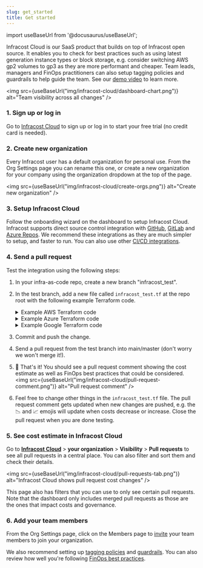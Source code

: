 ```yaml
---
slug: get_started
title: Get started
---
```


import useBaseUrl from '@docusaurus/useBaseUrl';

Infracost Cloud is our SaaS product that builds on top of Infracost open source. It enables you to check for best practices such as using latest generation instance types or block storage, e.g. consider switching AWS gp2 volumes to gp3 as they are more performant and cheaper. Team leads, managers and FinOps practitioners can also setup tagging policies and guardrails to help guide the team. See our [demo video](https://www.youtube.com/watch?v=BQeO137DDo8) to learn more.

<img src={useBaseUrl("img/infracost-cloud/dashboard-chart.png")} alt="Team visibility across all changes" />

### 1. Sign up or log in

Go to [Infracost Cloud](https://dashboard.infracost.io) to sign up or log in to start your free trial (no credit card is needed).

### 2. Create new organization

Every Infracost user has a default organization for personal use. From the Org Settings page you can rename this one, or create a new organization for your company using the organization dropdown at the top of the page.

<img src={useBaseUrl("img/infracost-cloud/create-orgs.png")} alt="Create new organization" />

### 3. Setup Infracost Cloud

Follow the onboarding wizard on the dashboard to setup Infracost Cloud. Infracost supports direct source control integration with [GitHub](/docs/integrations/github_app/), [GitLab](/docs/integrations/gitlab_app/) and [Azure Repos](/docs/integrations/azure_repos_app). We recommend these integrations as they are much simpler to setup, and faster to run. You can also use other [CI/CD integrations](/docs/integrations/cicd/).

### 4. Send a pull request

Test the integration using the following steps:

1. In your infra-as-code repo, create a new branch "infracost_test".
2. In the test branch, add a new file called `infracost_test.tf` at the repo root with the following example Terraform code.

    <details><summary>Example AWS Terraform code</summary>

    ```hcl
    provider "aws" {
      region                      = "us-east-1"
      skip_credentials_validation = true
      skip_requesting_account_id  = true
      access_key                  = "mock_access_key"
      secret_key                  = "mock_secret_key"
    }

    resource "aws_instance" "my_web_app" {
      ami           = "ami-005e54dee72cc1d00"

      instance_type = "m3.xlarge" # <<<<<<<<<< Try changing this to m5.xlarge to compare the costs

      tags = {
        Environment = "production"
        Service     = "web-app"
      }

      root_block_device {
        volume_size = 1000 # <<<<<<<<<< Try adding volume_type="gp3" to compare costs
      }
    }

    resource "aws_lambda_function" "my_hello_world" {
      runtime       = "nodejs12.x"
      handler       = "exports.test"
      image_uri     = "test"
      function_name = "test"
      role          = "arn:aws:ec2:us-east-1:123123123123:instance/i-1231231231"

      memory_size = 512
      tags = {
        Environment = "Prod"
      }
    }
    ```

    In the above example, the Infracost pull request comment points out that:
    1. The `root_block_device` defaults to AWS `gp2` since `volume_type` has not been specified. You should consider using `gp3` as it enables you to define performance independent of storage capacity, while providing up to 20% lower price per GB.
    2. Also, the `m3` instance type is previous generation and should be upgraded to `m5` since that gives you a 27% saving for a more performant machine.

    </details>

    <details><summary>Example Azure Terraform code</summary>

    ```hcl
    provider "azurerm" {
      skip_provider_registration = true
      features {}
    }

    resource "azurerm_linux_virtual_machine" "my_linux_vm" {
      location            = "eastus"
      name                = "test"
      resource_group_name = "test"
      admin_username      = "testuser"
      admin_password      = "Testpa5s"

      size = "Standard_F16s" # <<<<<<<<<< Try changing this to Standard_F16s_v2 to compare the costs

      tags = {
        Environment = "production"
        Service     = "web-app"
      }

      os_disk {
        caching              = "ReadWrite"
        storage_account_type = "Standard_LRS"
      }

      network_interface_ids = [
        "/subscriptions/123/resourceGroups/testrg/providers/Microsoft.Network/networkInterfaces/testnic",
      ]

      source_image_reference {
        publisher = "Canonical"
        offer     = "UbuntuServer"
        sku       = "16.04-LTS"
        version   = "latest"
      }
    }

    resource "azurerm_service_plan" "my_app_service" {
      location            = "eastus"
      name                = "test"
      resource_group_name = "test_resource_group"
      os_type             = "Windows"

      sku_name     = "P1v2"
      worker_count = 4 # <<<<<<<<<< Try changing this to 8 to compare the costs

      tags = {
        Environment = "Prod"
        Service     = "web-app"
      }
    }

    resource "azurerm_linux_function_app" "my_function" {
      location                   = "eastus"
      name                       = "test"
      resource_group_name        = "test"
      service_plan_id            = "/subscriptions/123/resourceGroups/testrg/providers/Microsoft.Web/serverFarms/serverFarmValue"
      storage_account_name       = "test"
      storage_account_access_key = "test"
      site_config {}

      tags = {
        Environment = "Prod"
      }
    }
    ```

    In the above example, the Infracost pull request comment points out that:
    1. The `Standard_F16s` instance type is previous generation and should be upgraded to `Standard_F16s_v2`, since that gives you a more performant machine at a lower cost.
    2. The App Service plan SKU name should be upgraded to a v3 plan, such as `P0v3`, since that gives you more performance and is eligible for savings plans and reserved instance pricing, opening opportunities for major savings.

    </details>

    <details><summary>Example Google Terraform code</summary>

    ```hcl
    provider "google" {
      region  = "us-central1"
      project = "test"
    }

    resource "google_compute_instance" "my_instance" {
      zone = "us-central1-a"
      name = "test"

      machine_type = "n1-standard-16" # <<<<<<<<<< Try changing this to n1-standard-32 to compare the costs
      network_interface {
        network = "default"
        access_config {}
      }

      boot_disk {
        initialize_params {
          image = "debian-cloud/debian-9"
        }
      }

      scheduling {
        preemptible = true
      }

      guest_accelerator {
        type  = "nvidia-tesla-t4" # <<<<<<<<<< Try changing this to nvidia-tesla-p4 to compare the costs
        count = 4
      }

      labels = {
        environment = "production"
        service     = "web-app"
      }
    }

    resource "google_cloudfunctions_function" "my_function" {
      runtime             = "nodejs20"
      name                = "test"
      available_memory_mb = 512

      labels = {
        environment = "Prod"
      }
    }
    ```

    In the above example, the Infracost pull request comment points out that the `n1-standard-16` instance type is previous generation and should be upgraded to something like `n2-standard-16` as that gives you a more performance machine.

    </details>
3. Commit and push the change.
4. Send a pull request from the test branch into main/master (don't worry we won't merge it!).
5. 🎉 That's it! You should see a pull request comment showing the cost estimate as well as FinOps best practices that could be considered.
  <img src={useBaseUrl("img/infracost-cloud/pull-request-comment.png")} alt="Pull request comment" />
6. Feel free to change other things in the `infracost_test.tf` file. The pull request comment gets updated when new changes are pushed, e.g. the 📉 and 📈 emojis will update when costs decrease or increase. Close the pull request when you are done testing.

### 5. See cost estimate in Infracost Cloud

Go to [**Infracost Cloud**](https://dashboard.infracost.io) > **your organization** > **Visibility** > **Pull requests** to see all pull requests in a central place. You can also filter and sort them and check their details.

<img src={useBaseUrl("img/infracost-cloud/pull-requests-tab.png")} alt="Infracost Cloud shows pull request cost changes" />

This page also has filters that you can use to only see certain pull requests. Note that the dashboard only includes merged pull requests as those are the ones that impact costs and governance.

### 6. Add your team members

From the Org Settings page, click on the Members page to [invite](/docs/infracost_cloud/key_concepts/#team-management) your team members to join your organization.

We also recommend setting up [tagging policies](/docs/infracost_cloud/tagging_policies/) and [guardrails](/docs/infracost_cloud/guardrails/). You can also review how well you're following [FinOps best practices](/docs/infracost_cloud/finops_policies/).
